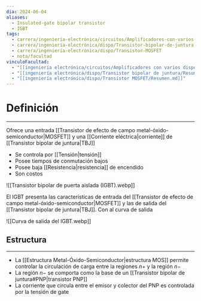```yaml
---
dia: 2024-06-04
aliases:
  - Insulated-gate bipolar transistor
  - IGBT
tags:
  - carrera/ingeniería-electrónica/circuitos/Amplificadores-con-varios-dispositivos-activos-de-bajo-nivel-de-potencia
  - carrera/ingeniería-electrónica/dispo/Transistor-bipolar-de-juntura
  - carrera/ingeniería-electrónica/dispo/Transistor-MOSFET
  - nota/facultad
vinculoFacultad:
  - "[[ingeniería electrónica/circuitos/Amplificadores con varios dispositivos activos de bajo nivel de potencia/Resumen.md]]"
  - "[[ingeniería electrónica/dispo/Transistor bipolar de juntura/Resumen.md]]"
  - "[[ingeniería electrónica/dispo/Transistor MOSFET/Resumen.md]]"
---
```

# Definición
---
Ofrece una entrada [[Transistor de efecto de campo metal-óxido-semiconductor|MOSFET]] y una [[Corriente eléctrica|corriente]] de [[Transistor bipolar de juntura|TBJ]]
* Se controla por [[Tensión|tensión]]
* Posee tiempos de conmutación bajos
* Posee baja [[Resistencia|resistencia]] de encendido
* Son costos

![[Transistor bipolar de puerta aislada (IGBT).webp]]

El IGBT presenta las características de entrada del [[Transistor de efecto de campo metal-óxido-semiconductor|MOSFET]] y las de salida del [[Transistor bipolar de juntura|TBJ]]. Con al curva de salida

![[Curva de salida del IGBT.webp]]

## Estructura
---
* La [[Estructura Metal-Óxido-Semiconductor|estructura MOS]] permite controlar la circulación de carga entre la regiones $n+$ y la región $n-$
* La región $n-$ se comporta como la base de un [[Transistor bipolar de juntura#PNP|transistor PNP]]
* La corriente que circula entre el emisor y colector del PNP es controlada por la tensión de gate

